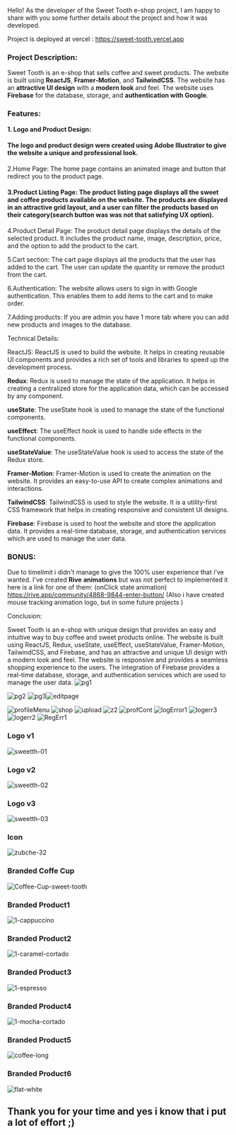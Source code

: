 Hello! As the developer of the Sweet Tooth e-shop project, I am happy to share with you some further details about the project and how it was developed.
 
 Project is deployed at vercel : https://sweet-tooth.vercel.app

### Project Description:

Sweet Tooth is an e-shop that sells coffee and sweet products. The website is built using **ReactJS**, **Framer-Motion**, and **TailwindCSS**. The website has an **attractive UI design** with a **modern look** and feel. The website uses **Firebase** for the database, storage, and **authentication with Google**.

### Features:

**1. Logo and Product Design:**
#### The logo and product design were created using Adobe Illustrator to give the website a unique and professional look.

2.Home Page: The home page contains an animated image and button that redirect you to the product page.

#### 3.Product Listing Page: The product listing page displays all the sweet and coffee products available on the website. The products are displayed in an attractive grid layout, and a user can filter the products based on their category(search button was was not that satisfying UX option).

4.Product Detail Page: The product detail page displays the details of the selected product. It includes the product name, image, description, price, and the option to add the product to the cart.

5.Cart section: The cart page displays all the products that the user has added to the cart. The user can update the quantity or remove the product from the cart.

6.Authentication: The website allows users to sign in with Google authentication. This enables them to add items to the cart and to make order.

7.Adding products: If you are admin you have 1 more tab where you can add new products and images to the database.

Technical Details:

ReactJS: ReactJS is used to build the website. It helps in creating reusable UI components and provides a rich set of tools and libraries to speed up the development process.

**Redux**: Redux is used to manage the state of the application. It helps in creating a centralized store for the application data, which can be accessed by any component.

**useState**: The useState hook is used to manage the state of the functional components.

**useEffect**: The useEffect hook is used to handle side effects in the functional components.

**useStateValue**: The useStateValue hook is used to access the state of the Redux store.

**Framer-Motion**: Framer-Motion is used to create the animation on the website. It provides an easy-to-use API to create complex animations and interactions.

**TailwindCSS**: TailwindCSS is used to style the website. It is a utility-first CSS framework that helps in creating responsive and consistent UI designs.

**Firebase**: Firebase is used to host the website and store the application data. It provides a real-time database, storage, and authentication services which are used to manage the user data.

### **BONUS**:

Due to timelimit i didn't manage to give the 100% user experience that i've wanted.
I've created **Rive** **animations** but was not perfect to implemented it here is a link for one of them:
(onClick state animation)
https://rive.app/community/4868-9844-enter-button/
(Also i have created mouse tracking animation logo, but in some future projects )



Conclusion:

Sweet Tooth is an e-shop with unique design that provides an easy and intuitive way to buy coffee and sweet products online. The website is built using ReactJS, Redux, useState, useEffect, useStateValue, Framer-Motion, TailwindCSS, and Firebase, and has an attractive and unique UI design with a modern look and feel. The website is responsive and provides a seamless shopping experience to the users. The integration of Firebase  provides a real-time database, storage, and authentication services which are used to manage the user data.
![pg1](https://user-images.githubusercontent.com/104060829/230747312-76055cb8-43c7-4532-b98b-6b96753d1d9c.JPG)

![pg2](https://user-images.githubusercontent.com/104060829/230747301-f74e5b1e-9ae6-40a6-9ada-f84a0ec057f2.JPG)
![pg3](https://user-images.githubusercontent.com/104060829/230747303-de6056f6-1e01-4d5c-81cc-caecd1bdf0c1.JPG)![editpage](https://user-images.githubusercontent.com/104060829/232702213-39e8118c-8596-4636-903e-1f517bd99c89.PNG)


![profileMenu](https://user-images.githubusercontent.com/104060829/232702699-3dad0bea-b6be-4ce5-b31b-0fb667dc31af.PNG)
![shop](https://user-images.githubusercontent.com/104060829/232702739-e182a6b5-4623-4e9d-b780-2dddc5de44c0.PNG)
![upload](https://user-images.githubusercontent.com/104060829/232928231-d7cca02e-ca1b-4a07-9d8d-43abae725c21.PNG)
![z2](https://user-images.githubusercontent.com/104060829/232928355-06e3f719-a61b-478e-8780-fdea7e4bcc41.PNG)
![profCont](https://user-images.githubusercontent.com/104060829/232928472-056aa4a0-c200-47c5-95bd-56a15f3d559f.PNG)
![logError1](https://user-images.githubusercontent.com/104060829/232928812-644ca2f1-5b79-4ab7-8a98-a705921866da.PNG)
![logerr3](https://user-images.githubusercontent.com/104060829/232928817-7e8bcaa2-865f-445a-8534-c7b3a5619034.PNG)
![logerr2](https://user-images.githubusercontent.com/104060829/232928825-5c0145c5-6f93-4c83-a1ab-7bf46f4ebdad.PNG)
![RegErr1](https://user-images.githubusercontent.com/104060829/232928840-aa77e582-3161-42ea-b8ce-504e72bd8714.PNG)

### Logo v1
![sweetth-01](https://user-images.githubusercontent.com/104060829/232937340-2a8816ba-c193-4904-9581-2d4ba2e55343.png)
### Logo v2
![sweetth-02](https://user-images.githubusercontent.com/104060829/232937031-f610a8f0-d5e9-4b59-99bb-3f0da7482add.png)
### Logo v3
![sweetth-03](https://user-images.githubusercontent.com/104060829/232937257-2e36aa00-96d2-4335-9adb-c1621d2fc7ff.png)
### Icon
![zubche-32](https://user-images.githubusercontent.com/104060829/232937098-cf2aaa0a-37cd-4d25-9981-bf89ed60c315.png)
### Branded Coffe Cup
![Coffee-Cup-sweet-tooth](https://user-images.githubusercontent.com/104060829/232937411-4a9657d5-c142-414b-be92-14db58abf8a0.png)
### Branded Product1
![1-cappuccino](https://user-images.githubusercontent.com/104060829/232937458-c908bf40-4887-4ed9-963f-d014de334a7f.png)
### Branded Product2
![1-caramel-cortado](https://user-images.githubusercontent.com/104060829/232937483-425a2bbe-0808-4aff-a2fe-d1491c21e682.png)
### Branded Product3
![1-espresso](https://user-images.githubusercontent.com/104060829/232937496-b60405ff-23d9-4e97-bd03-f5767886734d.png)
### Branded Product4
![1-mocha-cortado](https://user-images.githubusercontent.com/104060829/232937519-c4a8e069-422b-4bf3-942a-76d0c365c331.png)
### Branded Product5
![coffee-long](https://user-images.githubusercontent.com/104060829/232937526-8e6866b1-4eac-4461-85d3-10f61a5d51c5.png)
### Branded Product6
![flat-white](https://user-images.githubusercontent.com/104060829/232937534-c0cdb583-1758-4772-8d4d-9ac1f17ac1c0.png)

## Thank you for your time and yes i know that i put a lot of effort ;)
